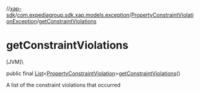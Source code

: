 //[xap-sdk](../../../index.md)/[com.expediagroup.sdk.xap.models.exception](../index.md)/[PropertyConstraintViolationException](index.md)/[getConstraintViolations](get-constraint-violations.md)

# getConstraintViolations

[JVM]\

public final [List](https://docs.oracle.com/javase/8/docs/api/java/util/List.html)&lt;[PropertyConstraintViolation](../-property-constraint-violation/index.md)&gt;[getConstraintViolations](get-constraint-violations.md)()

A list of the constraint violations that occurred
